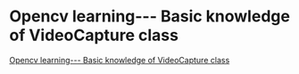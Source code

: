 # Opencv learning--- Basic knowledge of VideoCapture class
[Opencv learning--- Basic knowledge of VideoCapture class](https://aiwithcloud.com/2022/09/19/opencv_learning____basic_knowledge_of_videocapture_class/)